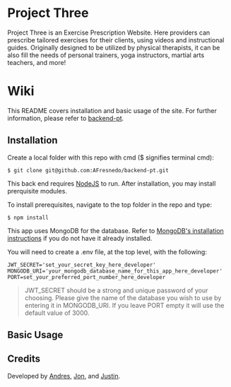 # Project Three

Project Three is an Exercise Prescription Website. Here providers can prescribe
tailored exercises for their clients, using videos and instructional guides.
Originally designed to be utilized by physical therapists, it can be also fill
the needs of personal trainers, yoga instructors, martial arts teachers, and
more!

# Wiki

This README covers installation and basic usage of the site. For further
information, please refer to
[backend-pt](https://github.com/AFresnedo/backend-pt/wiki).

## Installation

Create a local folder with this repo with cmd ($ signifies terminal cmd):

```
$ git clone git@github.com:AFresnedo/backend-pt.git
```

This back end requires [NodeJS](https://nodejs.org/en/download/)
to run. After installation, you may install prerquisite modules.

To install prerequisites, navigate to the top folder in the repo and type:

```
$ npm install
```

This app uses MongoDB for the database. Refer to
[MongoDB's installation instructions](https://docs.mongodb.com/manual/installation/)
if you do not have it already installed.

You will need to create a .env file, at the top level, with the following:

```
JWT_SECRET='set_your_secret_key_here_developer'
MONGODB_URI='your_mongodb_database_name_for_this_app_here_developer'
PORT=set_your_preferred_port_number_here_developer
```

> JWT_SECRET should be a strong and unique password of your choosing. Please
> give the name of the database you wish to use by entering it in MONGODB_URI.
> If you leave PORT empty it will use the default value of 3000.

## Basic Usage

## Credits

Developed by [Andres](#), [Jon](#), and [Justin](#).
